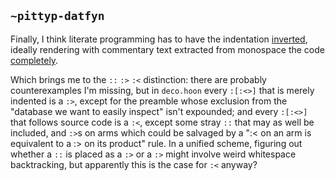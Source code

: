 ## `~pittyp-datfyn`
Finally, I think literate programming has to have the indentation [inverted](http://pastedown.ctrl-c.us/#trz3kNoyHPfY4zvhOdCEATjBoL0.markdown), ideally rendering with commentary text  extracted from monospace the code [completely](http://pastedown.ctrl-c.us/#QqNj5NY-VpWm4zTZ6TXcSfaPs5M.markdown).

Which brings me to the `::` `:>` `:<` distinction: there are probably counterexamples I'm missing, but in `deco.hoon` every `:[:<>]` that is merely indented is a `:>`, except for the preamble whose exclusion from the "database we want to easily inspect" isn't expounded; and every `:[:<>]` that follows source code is a `:<`, except some stray `::` that may as well be included, and `:>`s on arms which could be salvaged by a ":< on an arm is equivalent to a :> on its product" rule. In a unified scheme, figuring out whether a `::` is placed as a `:>` or a `:>` might involve weird whitespace backtracking, but apparently this is the case for `:<` anyway?
